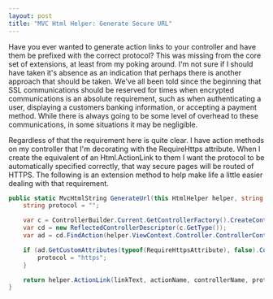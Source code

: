```yaml
---
layout: post
title: "MVC Html Helper: Generate Secure URL"
---
```


Have you ever wanted to generate action links to your controller and have them be prefixed with the correct protocol? This was missing from the core set of extensions, at least from my poking around. I'm not sure if I should have taken it's absence as an indication that perhaps there is another approach that should be taken. We've all been told since the beginning that SSL communications should be reserved for times when encrypted communications is an absolute requirement, such as when authenticating a user, displaying a customers banking information, or accepting a payment method. While there is always going to be some level of overhead to these communications, in some situations it may be negligible.

Regardless of that the requirement here is quite clear. I have action methods on my controller that I'm decorating with the RequireHttps attribute. When I create the equivalent of an Html.ActionLink to them I want the protocol to be automatically specified correctly, that way secure pages will be routed of HTTPS. The following is an extension method to help make life a little easier dealing with that requirement.

``` csharp
public static MvcHtmlString GenerateUrl(this HtmlHelper helper, string linkText, string actionName, string controllerName) {
    string protocol = "";

    var c = ControllerBuilder.Current.GetControllerFactory().CreateController(helper.ViewContext.RequestContext, controllerName);
    var cd = new ReflectedControllerDescriptor(c.GetType());
    var ad = cd.FindAction(helper.ViewContext.Controller.ControllerContext, actionName);

    if (ad.GetCustomAttributes(typeof(RequireHttpsAttribute), false).Count() > 0) {
        protocol = "https";
    }

    return helper.ActionLink(linkText, actionName, controllerName, protocol, "", "", null, null);
}
```